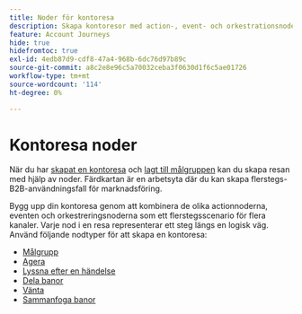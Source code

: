 ```yaml
---
title: Noder för kontoresa
description: Skapa kontoresor med action-, event- och orkestrationsnoder - målgrupp, vänta, dela och sammanfoga - för flerkanalsmarknadsföring i Journey Optimizer B2B edition.
feature: Account Journeys
hide: true
hidefromtoc: true
exl-id: 4edb87d9-cdf8-47a4-968b-6dc76d97b89c
source-git-commit: a8c2e8e96c5a70032ceba3f0630d1f6c5ae01726
workflow-type: tm+mt
source-wordcount: '114'
ht-degree: 0%

---
```


# Kontoresa noder

När du har [skapat en kontoresa](journey-overview.md#create-an-account-journey) och [lagt till målgruppen](journey-overview.md#add-the-account-audience-for-your-journey) kan du skapa resan med hjälp av noder. Färdkartan är en arbetsyta där du kan skapa flerstegs-B2B-användningsfall för marknadsföring.

Bygg upp din kontoresa genom att kombinera de olika actionnoderna, eventen och orkestreringsnoderna som ett flerstegsscenario för flera kanaler. Varje nod i en resa representerar ett steg längs en logisk väg. Använd följande nodtyper för att skapa en kontoresa:

* [Målgrupp](./account-audience-nodes.md)
* [Agera](./action-nodes.md)
* [Lyssna efter en händelse](./listen-for-event-nodes.md)
* [Dela banor](./split-merge-paths-nodes.md)
* [Vänta](./wait-nodes.md)
* [Sammanfoga banor](./split-merge-paths-nodes.md)
